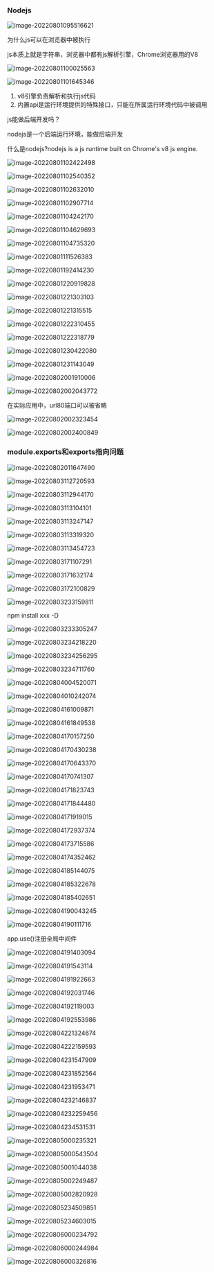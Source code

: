 ### Nodejs

![image-20220801095516621](photo/image-20220801095516621.png)

为什么js可以在浏览器中被执行

js本质上就是字符串，浏览器中都有js解析引擎，Chrome浏览器用的V8

![image-20220801100025563](photo/image-20220801100025563.png)

![image-20220801101645346](photo/image-20220801101645346.png)

1. v8引擎负责解析和执行js代码
2. 内置api是运行环境提供的特殊接口，只能在所属运行环境代码中被调用

js能做后端开发吗？

nodejs是一个后端运行环境，能做后端开发

什么是nodejs?nodejs is a js runtime built on Chrome's v8 js engine.

![image-20220801102422498](photo/image-20220801102422498.png)

![image-20220801102540352](photo/image-20220801102540352.png)

![image-20220801102632010](photo/image-20220801102632010.png)

![image-20220801102907714](photo/image-20220801102907714.png)

![image-20220801104242170](photo/image-20220801104242170.png)

![image-20220801104629693](photo/image-20220801104629693.png)

![image-20220801104735320](photo/image-20220801104735320.png)

![image-20220801111526383](photo/image-20220801111526383.png)

![image-20220801192414230](photo/image-20220801192414230.png)

![image-20220801220919828](photo/image-20220801220919828.png)

![image-20220801221303103](photo/image-20220801221303103.png)

![image-20220801221315515](photo/image-20220801221315515.png)

![image-20220801222310455](photo/image-20220801222310455.png)

![image-20220801222318779](photo/image-20220801222318779.png)

 ![image-20220801230422080](photo/image-20220801230422080.png)

![image-20220801231143049](photo/image-20220801231143049.png)

![image-20220802001910006](photo/image-20220802001910006.png)

![image-20220802002043772](photo/image-20220802002043772.png)

在实际应用中，url80端口可以被省略

![image-20220802002323454](photo/image-20220802002323454.png)

![image-20220802002400849](photo/image-20220802002400849.png)

### module.exports和exports指向问题

![image-20220802011647490](photo/image-20220802011647490.png)

![image-20220803112720593](photo/image-20220803112720593.png)

![image-20220803112944170](photo/image-20220803112944170.png)

![image-20220803113104101](photo/image-20220803113104101.png)

![image-20220803113247147](photo/image-20220803113247147.png)

![image-20220803113319320](photo/image-20220803113319320.png)

![image-20220803113454723](photo/image-20220803113454723.png)

![image-20220803171107291](photo/image-20220803171107291.png)

![image-20220803171632174](photo/image-20220803171632174.png)

![image-20220803172100829](photo/image-20220803172100829.png)

![image-20220803233159811](photo/image-20220803233159811.png)

npm install xxx -D

![image-20220803233305247](photo/image-20220803233305247.png)

![image-20220803234218220](photo/image-20220803234218220.png)

![image-20220803234256295](photo/image-20220803234256295.png)

![image-20220803234711760](photo/image-20220803234711760.png)

![image-20220804004520071](photo/image-20220804004520071.png)

![image-20220804010242074](photo/image-20220804010242074.png)

![image-20220804161009871](photo/image-20220804161009871.png)

![image-20220804161849538](photo/image-20220804161849538.png)

![image-20220804170157250](photo/image-20220804170157250.png)

![image-20220804170430238](photo/image-20220804170430238.png)

![image-20220804170643370](photo/image-20220804170643370.png)

![image-20220804170741307](photo/image-20220804170741307.png)

![image-20220804171823743](photo/image-20220804171823743.png)

![image-20220804171844480](photo/image-20220804171844480.png)

![image-20220804171919015](photo/image-20220804171919015.png)

![image-20220804172937374](photo/image-20220804172937374.png)

![image-20220804173715586](photo/image-20220804173715586.png)

![image-20220804174352462](photo/image-20220804174352462.png)

![image-20220804185144075](photo/image-20220804185144075.png)

![image-20220804185322678](photo/image-20220804185322678.png)

![image-20220804185402651](photo/image-20220804185402651.png)

![image-20220804190043245](photo/image-20220804190043245.png)

![image-20220804190111716](photo/image-20220804190111716.png)

app.use()注册全局中间件

![image-20220804191403094](photo/image-20220804191403094.png)

![image-20220804191543114](photo/image-20220804191543114.png)

![image-20220804191922663](photo/image-20220804191922663.png)

![image-20220804192031746](photo/image-20220804192031746.png)

![image-20220804192119003](photo/image-20220804192119003.png)

![image-20220804192553986](photo/image-20220804192553986.png)

![image-20220804221324674](photo/image-20220804221324674.png)

![image-20220804222159593](photo/image-20220804222159593.png)

![image-20220804231547909](photo/image-20220804231547909.png)

![image-20220804231852564](photo/image-20220804231852564.png)

![image-20220804231953471](photo/image-20220804231953471.png)

![image-20220804232146837](photo/image-20220804232146837.png)

![image-20220804232259456](photo/image-20220804232259456.png)

![image-20220804234531531](photo/image-20220804234531531.png)

![image-20220805000235321](photo/image-20220805000235321.png)

![image-20220805000543504](photo/image-20220805000543504.png)

![image-20220805001044038](photo/image-20220805001044038.png)

![image-20220805002249487](photo/image-20220805002249487.png)

![image-20220805002820928](photo/image-20220805002820928.png)

![image-20220805234509851](photo/image-20220805234509851.png) 

![image-20220805234603015](photo/image-20220805234603015.png)

![image-20220806000234792](photo/image-20220806000234792.png)

![image-20220806000244984](photo/image-20220806000244984.png)

![image-20220806000326816](photo/image-20220806000326816.png)
